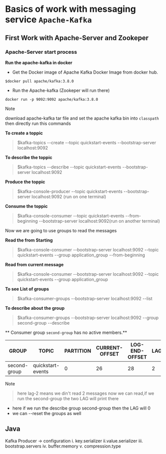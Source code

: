 # Basics of work with messaging service `Apache-Kafka`

## First Work with Apache-Server and Zookeper

### Apache-Server start process

**Run the apache-kafka in docker**
+ Get the Docker image of Apache Kafka Docker Image from docker hub.

```command
$docker pull apache/kafka:3.8.0
```

+ Run the Apache-kafka (Zookeper will run there)

```
docker run -p 9092:9092 apache/kafka:3.8.0
```

> [!NOTE]
> download apache-kafka tar file and set the apache kafka bin into `classpath` then directly run this commands

**To create a toppic**

> $kafka-topics --create --topic quickstart-events --bootstrap-server localhost:9092

**To describe the toppic**

> $kafka-topics --describe --topic quickstart-events --bootstrap-server localhost:9092

**Produce the toppic**

> $kafka-console-producer --topic quickstart-events --bootstrap-server localhost:9092 (run on one terminal)

**Consume the toppic**

> $kafka-console-consumer --topic quickstart-events --from-beginning --bootstrap-server localhost:9092(run on another terminal)

Now we are going to use groups to read the messages

**Read the from Starting**

> $kafka-console-consumer --bootstrap-server localhost:9092 --topic quickstart-events --group application_group --from-beginning

**Read from current message**

> $kafka-console-consumer --bootstrap-server localhost:9092 --topic quickstart-events --group application_group

**To see List of groups**

> $kafka-consumer-groups --bootstrap-server localhost:9092 --list

**To describe about the group**

> $kafka-consumer-groups --bootstrap-server localhost:9092 --group second-group --describe

** Consumer group `second-group` has no active members.**

|GROUP |TOPIC |PARTITION |CURRENT-OFFSET | LOG-END-OFFSET| LAG | CONSUMER-ID | HOST | CLIENT-ID |
|---|---|---|---|---|---|---|---|---|
|second-group |quickstart-events | 0 |26 | 28 | 2 | - | - | - |

> [!NOTE]

> here lag-2 means we din't read 2 messages now we can read,if we run the second-group the two LAG will print there

+ here if we run the describe group second-group then the LAG will 0
+ we can --reset the groups as well

## Java

Kafka Producer ->  configuration
i. key.serializer
ii.value.serializer
iii. bootstrap.servers
iv. buffer.memory
v. compression.type
